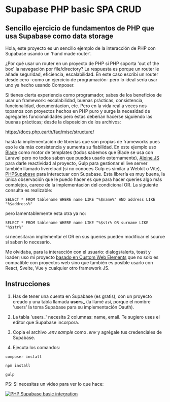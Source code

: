 # Supabase PHP basic SPA CRUD
## Sencillo ejercicio de fundamentos de PHP que usa Supabase como data storage

Hola, este proyecto es un sencillo ejemplo de la interacción de PHP con Supabase usando un 'hand made router'.

¿Por qué usar un router en un proyecto de PHP si PHP soporta 'out of the box' la navegación por file/directory? La respuesta es porque un router le añade seguridad, eficiencia, escalabilidad. En este caso escribí un router desde cero -como un ejercicio de programación- pero lo ideal sería usar uno ya hecho usando Composer.

Si tienes cierta experiencia como programador, sabes de los beneficios de usar un framework: escalabilidad, buenas prácticas, consistencia, funcionalidad, documentacion, etc. Pero en la vida real a veces nos topamos con proyectos hechos en PHP puro y surge la necesidad de agregarles funcionalidades pero éstas deberían hacerse siguiendo las buenas prácticas; desde la disposición de los archivos:

<a href="https://docs.php.earth/faq/misc/structure/" target="_blank">https://docs.php.earth/faq/misc/structure/</a>

hasta la implementación de librerías que son propias de frameworks pues eso le da más consistencia y aumenta su fiabilidad. En este ejemplo uso <a href="https://github.com/jenssegers/blade" target="_blank">Blade</a> como motor de templates (todos sabemos que Blade se usa con Laravel pero no todos saben que puedes usarlo externamente), <a href="https://alpinejs.dev/" target="_blank">Alpine JS</a> para darle reactividad al proyecto, Gulp para gestionar el live server también llamado livereload (si no conoces Gulp es similar a Webkit o Vite), <a href="https://github.com/rafaelwendel/phpsupabase" target="_blank">PHPSupabase</a> para interactuar con Supabase. Esta librería es muy buena, la única observación que le puedo hacer es que para hacer queries algo más complejos, carece de la implementación del condicional OR. La siguiente consulta es realizable:

```
SELECT * FROM tablename WHERE name LIKE "%$name%" AND address LIKE "%$address%"
```

pero lamentablemente esta otra ya no:

```
SELECT * FROM tablename WHERE name LIKE "%$str% OR surname LIKE "%$str%"
```

si necesitaran implementar el OR en sus queries pueden modificar el source si saben lo necesario.

Me olvidaba, para la interacción con el usuario: dialogs/alerts, toast y loader; uso mi proyecto <a href="https://github.com/oscaralderete/custom-web-elements" target="_blank">basado en Custom Web Elements</a> que no solo es compatible con proyectos web sino que también es posible usarlo con React, Svelte, Vue y cualquier otro framework JS.

## Instrucciones

1. Has de tener una cuenta en Supabase (es gratis), con un proyecto creado y una tabla llamada <b>users_</b> (la llamé así, porque el nombre 'users' la toma Supabase para su implementación Oauth).

2. La tabla 'users_' necesita 2 columnas: name, email. Te sugiero uses el editor que Supabase incorpora.

3. Copia el archivo <i>.env.sample</i> como <i>.env</i> y agrégale tus credenciales de Supabase.

4. Ejecuta los comandos:

```
composer install

npm install

gulp
```

PS: Si necesitas un vídeo para ver lo que hace:

<a href="https://www.youtube.com/watch?v=RwZiv2A5onA&ab_channel=OscarAlderete" target="_blank"><img src="https://img.youtube.com/vi/RwZiv2A5onA/0.jpg" alt="PHP Supabase basic integration"/></a>
